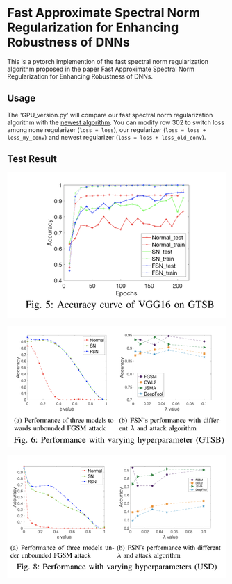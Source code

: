 
# Fast Approximate Spectral Norm Regularization for Enhancing Robustness of DNNs

This is a pytorch implemention of the fast spectral norm regularization algorithm proposed in the paper Fast Approximate Spectral Norm Regularization for Enhancing Robustness of DNNs.

## Usage

The 'GPU_version.py' will compare our fast spectral norm regularization algorithm with the [newest algorithm](https://arxiv.org/abs/1705.10941). You can modify row 302 to switch loss among none regularizer (```loss = loss```), our regularizer (```loss = loss + loss_my_conv```) and newest regularizer (```loss = loss + loss_old_conv```).

## Test Result
![](https://github.com/Flocculus/Fast-Approximate-Spectral-Norm-Regularization-for-Enhancing-Robustness-of-DNNs/blob/master/Fig/F1.png)

![](https://github.com/Flocculus/Fast-Approximate-Spectral-Norm-Regularization-for-Enhancing-Robustness-of-DNNs/blob/master/Fig/F2.png)

![](https://github.com/Flocculus/Fast-Approximate-Spectral-Norm-Regularization-for-Enhancing-Robustness-of-DNNs/blob/master/Fig/F3.png)
